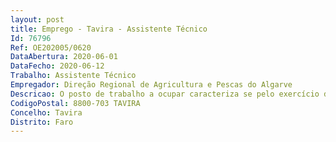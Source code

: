 ```yaml
--- 
layout: post
title: Emprego - Tavira - Assistente Técnico
Id: 76796
Ref: OE202005/0620
DataAbertura: 2020-06-01
DataFecho: 2020-06-12
Trabalho: Assistente Técnico
Empregador: Direção Regional de Agricultura e Pescas do Algarve
Descricao: O posto de trabalho a ocupar caracteriza se pelo exercício de funções na carreira e categoria de assistente técnico, e de acordo com as atividades inerentes à atividade nos centros experimentais da DRAP Algarve.1 Posto de trabalho previsto e não ocupado da Direção de Serviços de Desenvolvimento Agroalimentar e Rural para exercer funções no Centro de Experimentação Agrária de Tavira, consistindo no seguinte • Coordenar as diversas operações culturais a realizar no Centro de Experimentação Agrária de Tavira (CEAT), sob a orientação dos responsáveis pelos campos em causa  • Assegurar a gestão e o registo dos fertilizantes, corretivos, produtos fitofarmacêuticos, combustíveis, lubrificantes e outros existentes no CEAT  • Providenciar para o regular funcionamento do CEAT através da identificação das eventuais anomalias e estrangulamentos e adoção dos procedimentos adequados.
CodigoPostal: 8800-703 TAVIRA
Concelho: Tavira
Distrito: Faro
--- 
```

